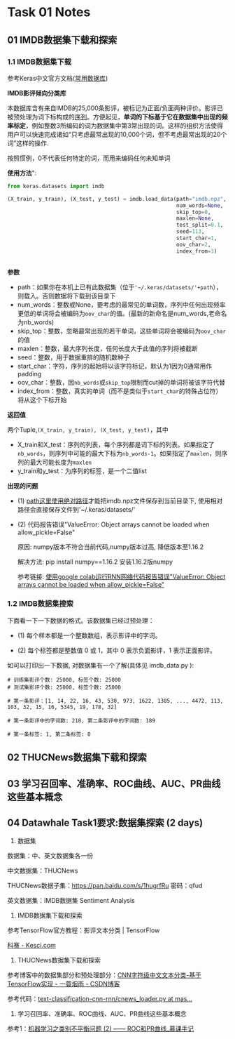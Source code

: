 # Task 01 Notes
## 01 IMDB数据集下载和探索

### 1.1 IMDB数据集下载

参考Keras中文官方文档([常用数据库](<https://keras-cn.readthedocs.io/en/latest/other/datasets/>))

**IMDB影评倾向分类库**

本数据库含有来自IMDB的25,000条影评，被标记为正面/负面两种评价。影评已被预处理为词下标构成的[序列](https://keras-cn.readthedocs.io/en/latest/preprocessing/sequence)。方便起见，**单词的下标基于它在数据集中出现的频率标定**，例如整数3所编码的词为数据集中第3常出现的词。这样的组织方法使得用户可以快速完成诸如“只考虑最常出现的10,000个词，但不考虑最常出现的20个词”这样的操作.

按照惯例，0不代表任何特定的词，而用来编码任何未知单词

**使用方法**":

```python
from keras.datasets import imdb

(X_train, y_train), (X_test, y_test) = imdb.load_data(path="imdb.npz",
                                                      num_words=None,
                                                      skip_top=0,
                                                      maxlen=None,
                                                      test_split=0.1,
                                                      seed=113,
                                                      start_char=1,
                                                      oov_char=2,
                                                      index_from=3)
             
```

**参数**

- path：如果你在本机上已有此数据集（位于`'~/.keras/datasets/'+path`），则载入。否则数据将下载到该目录下
- num_words：整数或None，要考虑的最常见的单词数，序列中任何出现频率更低的单词将会被编码为`oov_char`的值。(最新的新命名是num_words,老命名为nb_words)
- skip_top：整数，忽略最常出现的若干单词，这些单词将会被编码为`oov_char`的值
- maxlen：整数，最大序列长度，任何长度大于此值的序列将被截断
- seed：整数，用于数据重排的随机数种子
- start_char：字符，序列的起始将以该字符标记，默认为1因为0通常用作padding
- oov_char：整数，因`nb_words`或`skip_top`限制而cut掉的单词将被该字符代替
- index_from：整数，真实的单词（而不是类似于`start_char`的特殊占位符）将从这个下标开始

**返回值**

两个Tuple,`(X_train, y_train), (X_test, y_test)`，其中

- X_train和X_test：序列的列表，每个序列都是词下标的列表。如果指定了`nb_words`，则序列中可能的最大下标为`nb_words-1`。如果指定了`maxlen`，则序列的最大可能长度为`maxlen`
- y_train和y_test：为序列的标签，是一个二值list

**出现的问题**

- (1) <u>path这里使用绝对路径</u>才能把imdb.npz文件保存到当前目录下, 使用相对路径会直接保存文件到'~/.keras/datasets/'

- (2) 代码报告错误"ValueError: Object arrays cannot be loaded when allow_pickle=False"

  原因: numpy版本不符合当前代码,numpy版本过高, 降低版本至1.16.2

  解决方法: pip install numpy==1.16.2 安装1.16.2版numpy

  参考链接: [使用google colab运行RNN网络代码报告错误"ValueError: Object arrays cannot be loaded when allow_pickle=False"](<https://blog.csdn.net/scrence/article/details/89645854>)



### 1.2 IMDB数据集搜索

下面看一下一下数据的格式。该数据集已经过预处理：

- (1) 每个样本都是一个整数数组，表示影评中的字词。

- (2) 每个标签都是整数值 0 或 1，其中 0 表示负面影评，1 表示正面影评。

如可以打印出一下数据, 对数据集有一个了解(具体见 imdb_data.py ):

```
# 训练集影评个数: 25000, 标签个数: 25000
# 测试集影评个数: 25000, 标签个数: 25000

# 第一条影评：[1, 14, 22, 16, 43, 530, 973, 1622, 1385, ..., 4472, 113, 103, 32, 15, 16, 5345, 19, 178, 32]

# 第一条影评中的字词数: 218, 第二条影评中的字词数: 189

# 第一条标签: 1, 第二条标签: 0

```



## 02 THUCNews数据集下载和探索



## 03 学习召回率、准确率、ROC曲线、AUC、PR曲线这些基本概念







## 04 Datawhale Task1要求:数据集探索 (2 days)

1. 数据集

数据集：中、英文数据集各一份

中文数据集：THUCNews

THUCNews数据子集：https://pan.baidu.com/s/1hugrfRu 密码：qfud

英文数据集：IMDB数据集 Sentiment Analysis

1. IMDB数据集下载和探索

参考TensorFlow官方教程：影评文本分类  |  TensorFlow

[科赛 - Kesci.com](https://www.kesci.com/home/project/5b6c05409889570010ccce90)

1. THUCNews数据集下载和探索

参考博客中的数据集部分和预处理部分：[CNN字符级中文文本分类-基于TensorFlow实现 - 一蓑烟雨 - CSDN博客](https://blog.csdn.net/u011439796/article/details/77692621)

参考代码：[text-classification-cnn-rnn/cnews_loader.py at mas...](https://github.com/gaussic/text-classification-cnn-rnn/blob/master/data/cnews_loader.py)

1. 学习召回率、准确率、ROC曲线、AUC、PR曲线这些基本概念

参考1：[机器学习之类别不平衡问题 (2) —— ROC和PR曲线_慕课手记](https://www.imooc.com/article/48072)

